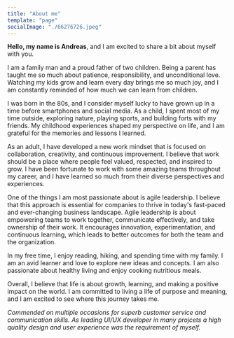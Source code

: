 ```yaml
---
title: "About me"
template: "page"
socialImage: "./66276726.jpeg"
---
```


**Hello, my name is Andreas**, and I am excited to share a bit about myself with you.

I am a family man and a proud father of two children. Being a parent has taught me so much about patience, responsibility, and unconditional love. Watching my kids grow and learn every day brings me so much joy, and I am constantly reminded of how much we can learn from children.

I was born in the 80s, and I consider myself lucky to have grown up in a time before smartphones and social media. As a child, I spent most of my time outside, exploring nature, playing sports, and building forts with my friends. My childhood experiences shaped my perspective on life, and I am grateful for the memories and lessons I learned.

As an adult, I have developed a new work mindset that is focused on collaboration, creativity, and continuous improvement. I believe that work should be a place where people feel valued, respected, and inspired to grow. I have been fortunate to work with some amazing teams throughout my career, and I have learned so much from their diverse perspectives and experiences.

One of the things I am most passionate about is agile leadership. I believe that this approach is essential for companies to thrive in today's fast-paced and ever-changing business landscape. Agile leadership is about empowering teams to work together, communicate effectively, and take ownership of their work. It encourages innovation, experimentation, and continuous learning, which leads to better outcomes for both the team and the organization.

In my free time, I enjoy reading, hiking, and spending time with my family. I am an avid learner and love to explore new ideas and concepts. I am also passionate about healthy living and enjoy cooking nutritious meals.

Overall, I believe that life is about growth, learning, and making a positive impact on the world. I am committed to living a life of purpose and meaning, and I am excited to see where this journey takes me.



_Commended on multiple occasions for superb customer service and communication skills. As leading UI/UX developer in many projcets a high quality design and user experience was the requirement of myself._
